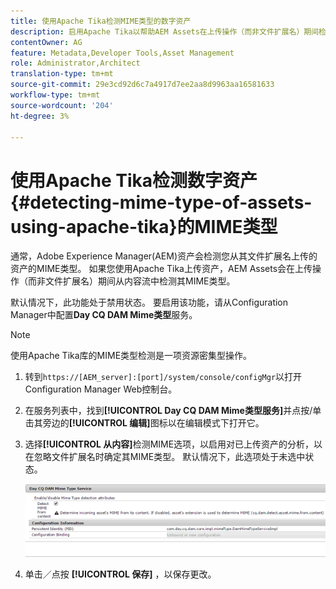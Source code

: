 ```yaml
---
title: 使用Apache Tika检测MIME类型的数字资产
description: 启用Apache Tika以帮助AEM Assets在上传操作（而非文件扩展名）期间检测内容流中的MIME类型资产。
contentOwner: AG
feature: Metadata,Developer Tools,Asset Management
role: Administrator,Architect
translation-type: tm+mt
source-git-commit: 29e3cd92d6c7a4917d7ee2aa8d9963aa16581633
workflow-type: tm+mt
source-wordcount: '204'
ht-degree: 3%

---
```



# 使用Apache Tika检测数字资产{#detecting-mime-type-of-assets-using-apache-tika}的MIME类型

通常，Adobe Experience Manager(AEM)资产会检测您从其文件扩展名上传的资产的MIME类型。 如果您使用Apache Tika上传资产，AEM Assets会在上传操作（而非文件扩展名）期间从内容流中检测其MIME类型。

默认情况下，此功能处于禁用状态。 要启用该功能，请从Configuration Manager中配置&#x200B;**Day CQ DAM Mime类型**&#x200B;服务。

>[!NOTE]
>
>使用Apache Tika库的MIME类型检测是一项资源密集型操作。

1. 转到`https://[AEM_server]:[port]/system/console/configMgr`以打开Configuration Manager Web控制台。
1. 在服务列表中，找到&#x200B;**[!UICONTROL Day CQ DAM Mime类型服务]**&#x200B;并点按/单击其旁边的&#x200B;**[!UICONTROL 编辑]**&#x200B;图标以在编辑模式下打开它。

1. 选择&#x200B;**[!UICONTROL 从内容]**&#x200B;检测MIME选项，以启用对已上传资产的分析，以在忽略文件扩展名时确定其MIME类型。 默认情况下，此选项处于未选中状态。

   ![chlimage_1-333](assets/chlimage_1-333.png)

1. 单击／点按 **[!UICONTROL 保存]** ，以保存更改。 
